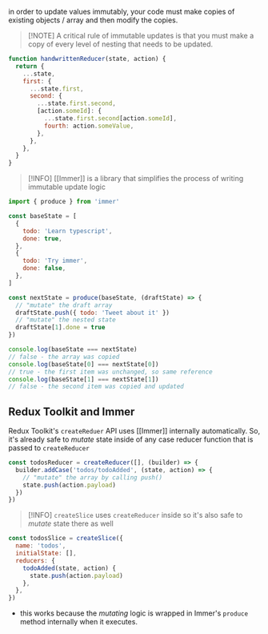 in order to update values immutably, your code must make copies of existing objects / array and then modify the copies.

> [!NOTE] A critical rule of immutable updates is that you must make a copy of every level of nesting that needs to be updated.
```js
function handwrittenReducer(state, action) {
  return {
    ...state,
    first: {
      ...state.first,
      second: {
        ...state.first.second,
        [action.someId]: {
          ...state.first.second[action.someId],
          fourth: action.someValue,
        },
      },
    },
  }
}
```

> [!INFO] [[Immer]] is a library that simplifies the process of writing immutable update logic

```js
import { produce } from 'immer'

const baseState = [
  {
    todo: 'Learn typescript',
    done: true,
  },
  {
    todo: 'Try immer',
    done: false,
  },
]

const nextState = produce(baseState, (draftState) => {
  // "mutate" the draft array
  draftState.push({ todo: 'Tweet about it' })
  // "mutate" the nested state
  draftState[1].done = true
})

console.log(baseState === nextState)
// false - the array was copied
console.log(baseState[0] === nextState[0])
// true - the first item was unchanged, so same reference
console.log(baseState[1] === nextState[1])
// false - the second item was copied and updated

```

## Redux Toolkit and Immer
Redux Toolkit's `createReduer` API uses [[Immer]] internally automatically. So, it's already safe to _mutate_ state inside of any case reducer function that is passed to `createReducer`

```js
const todosReducer = createReducer([], (builder) => {
  builder.addCase('todos/todoAdded', (state, action) => {
    // "mutate" the array by calling push()
    state.push(action.payload)
  })
})

```
> [!INFO] `createSlice` uses `createReducer` inside so it's also safe to _mutate_ state there as well

```js
const todosSlice = createSlice({
  name: 'todos',
  initialState: [],
  reducers: {
    todoAdded(state, action) {
      state.push(action.payload)
    },
  },
})

```
- this works because the _mutating_ logic is wrapped in Immer's `produce` method internally when it executes.